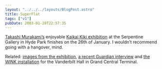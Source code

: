 ```yaml
---
layout: "../../../layouts/BlogPost.astro"
title: SuperFlat
tags: ["v1"]
pubDate: 2003-01-20T22:57:35
---
```


[Takashi Murakami&#8217;s][1] enjoyable [Kaikai Kiki exhibition][2] at the Serpentine Gallery in Hyde Park finishes on the 26th of January. I wouldn&#8217;t recommend going with a hangover, mind.

Related: [images from the exhibition][3], [a recent Guardian interview][4] and [the WINK installation][5] for the Vanderbilt Hall in Grand Central Terminal.

[1]: http://www.kaikaikiki.co.jp/index-e.html "Kaikai Kiki Home Page (English version)"
[2]: http://www.serpentinegallery.org/current.html "The Serpentine Gallery: Current Exhibition"
[3]: http://www.bbc.co.uk/dna/collective/A875171 "BBC Collective: Images from Kaikai Kiki exhibition"
[4]: http://www.guardian.co.uk/japan/story/0,7369,836007,00.html "The Guardian: Turning manga-nese"
[5]: http://www.creativetime.org/takashi/html_index.html "Creative Time, New York: Takashi Murakami's WINK installation for Grand Central Terminal's Vanderbilt Hall"

